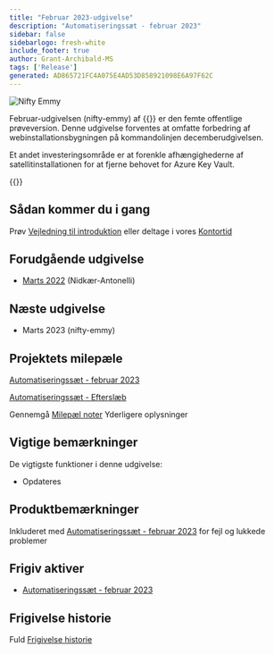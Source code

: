 ```yaml
---
title: "Februar 2023-udgivelse"
description: "Automatiseringssæt - februar 2023"
sidebar: false
sidebarlogo: fresh-white
include_footer: true
author: Grant-Archibald-MS
tags: ['Release']
generated: AD865721FC4A075E4AD53D858921098E6A97F62C
---
```


![Nifty Emmy](/images/nifty-emmy.png)

Februar-udgivelsen (nifty-emmy) af {{<product-name>}} er den femte offentlige prøveversion. Denne udgivelse forventes at omfatte forbedring af webinstallationsbygningen på kommandolinjen decemberudgivelsen.

Et andet investeringsområde er at forenkle afhængighederne af satellitinstallationen for at fjerne behovet for Azure Key Vault.

{{<questions name="/content/da/releases/february-2023.json" completed="Tak, fordi du gav feedback" showNavigationButtons="false" locale="da">}}

## Sådan kommer du i gang

Prøv [Vejledning til introduktion](/da/get-started) eller deltage i vores [Kontortid](/da/office-hours)

## Forudgående udgivelse

- [Marts 2022](/da/releases/december-2022) (Nidkær-Antonelli)

## Næste udgivelse

- Marts 2023 (nifty-emmy)

## Projektets milepæle

[Automatiseringssæt - februar 2023](https://github.com/orgs/microsoft/projects/486/views/9)

[Automatiseringssæt - Efterslæb](https://github.com/orgs/microsoft/projects/486/views/1)

Gennemgå [Milepæl noter](/da/releases/milestones) Yderligere oplysninger

## Vigtige bemærkninger

De vigtigste funktioner i denne udgivelse:

- Opdateres

## Produktbemærkninger

Inkluderet med [Automatiseringssæt - februar 2023](https://github.com/microsoft/powercat-automation-kit/releases/tag/AutomationKit-February2023) for fejl og lukkede problemer

## Frigiv aktiver

- [Automatiseringssæt - februar 2023](https://github.com/microsoft/powercat-automation-kit/releases/tag/AutomationKit-February2023)

## Frigivelse historie

Fuld [Frigivelse historie](/da/releases)

